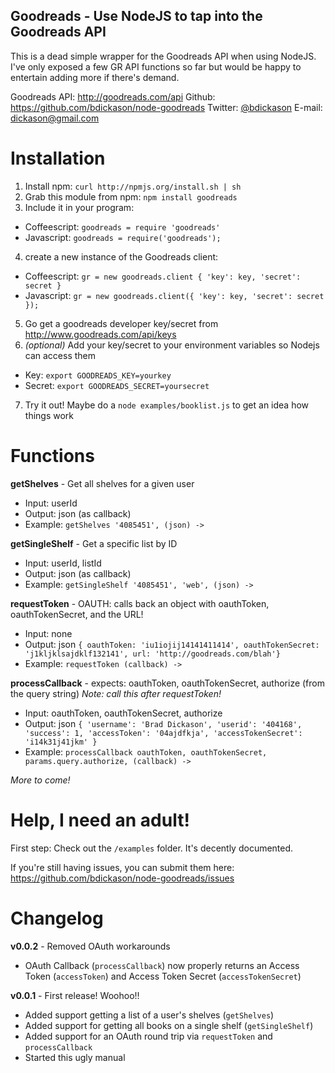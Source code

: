 Goodreads - Use NodeJS to tap into the Goodreads API
-----

This is a dead simple wrapper for the Goodreads API when using NodeJS. I've only exposed a few GR API functions so far but would be happy to entertain adding more if there's demand.

Goodreads API: http://goodreads.com/api
Github: https://github.com/bdickason/node-goodreads
Twitter: [@bdickason](http://twitter.com/bdickason)
E-mail: dickason@gmail.com

Installation
======
1. Install npm: `curl http://npmjs.org/install.sh | sh`
2. Grab this module from npm: `npm install goodreads`
3. Include it in your program:
 * Coffeescript: `goodreads = require 'goodreads'`
 * Javascript: `goodreads = require('goodreads');`
4. create a new instance of the Goodreads client:
 * Coffeescript: `gr = new goodreads.client { 'key': key, 'secret': secret }`
 * Javascript: `gr = new goodreads.client({ 'key': key, 'secret': secret });`
5. Go get a goodreads developer key/secret from http://www.goodreads.com/api/keys
6. _(optional)_ Add your key/secret to your environment variables so Nodejs can access them
 * Key: `export GOODREADS_KEY=yourkey`
 * Secret: `export GOODREADS_SECRET=yoursecret`
7. Try it out! Maybe do a `node examples/booklist.js` to get an idea how things work

Functions
=====
**getShelves** - Get all shelves for a given user
* Input: userId
* Output: json (as callback)
* Example: `getShelves '4085451', (json) ->`
  
**getSingleShelf** - Get a specific list by ID
* Input: userId, listId
* Output: json (as callback)
* Example: `getSingleShelf '4085451', 'web', (json) ->`

**requestToken** - OAUTH: calls back an object with oauthToken, oauthTokenSecret, and the URL!
* Input: none
* Output: json `{ oauthToken: 'iu1iojij14141411414', oauthTokenSecret: 'j1kljklsajdklf132141', url: 'http://goodreads.com/blah'}`
* Example: `requestToken (callback) ->`

**processCallback** - expects: oauthToken, oauthTokenSecret, authorize (from the query string)
_Note: call this after requestToken!_
* Input: oauthToken, oauthTokenSecret, authorize
* Output: json `{ 'username': 'Brad Dickason', 'userid': '404168', 'success': 1, 'accessToken': '04ajdfkja', 'accessTokenSecret': 'i14k31j41jkm' }`
* Example: `processCallback oauthToken, oauthTokenSecret, params.query.authorize, (callback) ->`
  

_More to come!_


Help, I need an adult!
======
First step: Check out the `/examples` folder. It's decently documented.

If you're still having issues, you can submit them here: https://github.com/bdickason/node-goodreads/issues


Changelog
======
**v0.0.2** - Removed OAuth workarounds
* OAuth Callback (`processCallback`) now properly returns an Access Token (`accessToken`) and Access Token Secret (`accessTokenSecret`)

**v0.0.1** - First release! Woohoo!!
* Added support getting a list of a user's shelves (`getShelves`)
* Added support for getting all books on a single shelf (`getSingleShelf`)
* Added support for an OAuth round trip via `requestToken` and `processCallback`
* Started this ugly manual
